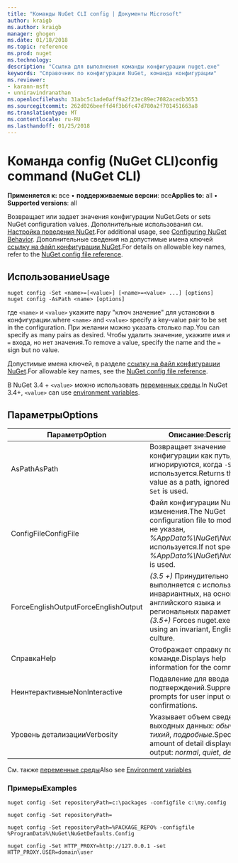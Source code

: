 ```yaml
---
title: "Команды NuGet CLI config | Документы Microsoft"
author: kraigb
ms.author: kraigb
manager: ghogen
ms.date: 01/18/2018
ms.topic: reference
ms.prod: nuget
ms.technology: 
description: "Ссылка для выполнения команды конфигурации nuget.exe"
keywords: "Справочник по конфигурации NuGet, команда конфигурации"
ms.reviewer:
- karann-msft
- unniravindranathan
ms.openlocfilehash: 31abc5c1ade0aff9a2f23ec89ec7082acedb3653
ms.sourcegitcommit: 262d026beeffd4f3b6fc47d780a2f701451663a8
ms.translationtype: MT
ms.contentlocale: ru-RU
ms.lasthandoff: 01/25/2018
---
```

# <a name="config-command-nuget-cli"></a><span data-ttu-id="91ee7-104">Команда config (NuGet CLI)</span><span class="sxs-lookup"><span data-stu-id="91ee7-104">config command (NuGet CLI)</span></span>

<span data-ttu-id="91ee7-105">**Применяется к:** все &bullet; **поддерживаемые версии**: все</span><span class="sxs-lookup"><span data-stu-id="91ee7-105">**Applies to:** all &bullet; **Supported versions**: all</span></span>

<span data-ttu-id="91ee7-106">Возвращает или задает значения конфигурации NuGet.</span><span class="sxs-lookup"><span data-stu-id="91ee7-106">Gets or sets NuGet configuration values.</span></span> <span data-ttu-id="91ee7-107">Дополнительные использования см. [Настройка поведения NuGet](../consume-packages/configuring-nuget-behavior.md).</span><span class="sxs-lookup"><span data-stu-id="91ee7-107">For additional usage, see [Configuring NuGet Behavior](../consume-packages/configuring-nuget-behavior.md).</span></span> <span data-ttu-id="91ee7-108">Дополнительные сведения на допустимые имена ключей [ссылку на файл конфигурации NuGet](../Schema/nuget-config-file.md).</span><span class="sxs-lookup"><span data-stu-id="91ee7-108">For details on allowable key names, refer to the [NuGet config file reference](../Schema/nuget-config-file.md).</span></span>

## <a name="usage"></a><span data-ttu-id="91ee7-109">Использование</span><span class="sxs-lookup"><span data-stu-id="91ee7-109">Usage</span></span>

```cli
nuget config -Set <name>=[<value>] [<name>=<value> ...] [options]
nuget config -AsPath <name> [options]
```

<span data-ttu-id="91ee7-110">где `<name>` и `<value>` укажите пару "ключ значение" для установки в конфигурации.</span><span class="sxs-lookup"><span data-stu-id="91ee7-110">where `<name>` and `<value>` specify a key-value pair to be set in the configuration.</span></span> <span data-ttu-id="91ee7-111">При желании можно указать столько пар.</span><span class="sxs-lookup"><span data-stu-id="91ee7-111">You can specify as many pairs as desired.</span></span> <span data-ttu-id="91ee7-112">Чтобы удалить значение, укажите имя и `=` входа, но нет значения.</span><span class="sxs-lookup"><span data-stu-id="91ee7-112">To remove a value, specify the name and the `=` sign but no value.</span></span>

<span data-ttu-id="91ee7-113">Допустимые имена ключей, в разделе [ссылку на файл конфигурации NuGet](../Schema/nuget-config-file.md).</span><span class="sxs-lookup"><span data-stu-id="91ee7-113">For allowable key names, see the [NuGet config file reference](../Schema/nuget-config-file.md).</span></span>

<span data-ttu-id="91ee7-114">В NuGet 3.4 + `<value>` можно использовать [переменных среды](cli-ref-environment-variables.md).</span><span class="sxs-lookup"><span data-stu-id="91ee7-114">In NuGet 3.4+, `<value>` can use [environment variables](cli-ref-environment-variables.md).</span></span>

## <a name="options"></a><span data-ttu-id="91ee7-115">Параметры</span><span class="sxs-lookup"><span data-stu-id="91ee7-115">Options</span></span>

| <span data-ttu-id="91ee7-116">Параметр</span><span class="sxs-lookup"><span data-stu-id="91ee7-116">Option</span></span> | <span data-ttu-id="91ee7-117">Описание:</span><span class="sxs-lookup"><span data-stu-id="91ee7-117">Description</span></span> |
| --- | --- |
| <span data-ttu-id="91ee7-118">AsPath</span><span class="sxs-lookup"><span data-stu-id="91ee7-118">AsPath</span></span> | <span data-ttu-id="91ee7-119">Возвращает значение конфигурации как путь, игнорируются, когда `-Set` используется.</span><span class="sxs-lookup"><span data-stu-id="91ee7-119">Returns the config value as a path, ignored when `-Set` is used.</span></span> |
| <span data-ttu-id="91ee7-120">ConfigFile</span><span class="sxs-lookup"><span data-stu-id="91ee7-120">ConfigFile</span></span> | <span data-ttu-id="91ee7-121">Файл конфигурации NuGet для изменения.</span><span class="sxs-lookup"><span data-stu-id="91ee7-121">The NuGet configuration file to modify.</span></span> <span data-ttu-id="91ee7-122">Если не указан, *%AppData%\NuGet\NuGet.Config* используется.</span><span class="sxs-lookup"><span data-stu-id="91ee7-122">If not specified, *%AppData%\NuGet\NuGet.Config* is used.</span></span> |
| <span data-ttu-id="91ee7-123">ForceEnglishOutput</span><span class="sxs-lookup"><span data-stu-id="91ee7-123">ForceEnglishOutput</span></span> | <span data-ttu-id="91ee7-124">*(3.5 +)*  Принудительно nuget.exe выполняется с использованием инвариантных, на основе английского языка и региональных параметров.</span><span class="sxs-lookup"><span data-stu-id="91ee7-124">*(3.5+)* Forces nuget.exe to run using an invariant, English-based culture.</span></span> |
| <span data-ttu-id="91ee7-125">Справка</span><span class="sxs-lookup"><span data-stu-id="91ee7-125">Help</span></span> | <span data-ttu-id="91ee7-126">Отображает справку по команде.</span><span class="sxs-lookup"><span data-stu-id="91ee7-126">Displays help information for the command.</span></span> |
| <span data-ttu-id="91ee7-127">Неинтерактивные</span><span class="sxs-lookup"><span data-stu-id="91ee7-127">NonInteractive</span></span> | <span data-ttu-id="91ee7-128">Подавление для ввода данных и подтверждений.</span><span class="sxs-lookup"><span data-stu-id="91ee7-128">Suppresses prompts for user input or confirmations.</span></span> |
| <span data-ttu-id="91ee7-129">Уровень детализации</span><span class="sxs-lookup"><span data-stu-id="91ee7-129">Verbosity</span></span> | <span data-ttu-id="91ee7-130">Указывает объем сведений в выходных данных: *обычного*, *тихий*, *подробные*.</span><span class="sxs-lookup"><span data-stu-id="91ee7-130">Specifies the amount of detail displayed in the output: *normal*, *quiet*, *detailed*.</span></span> |

<span data-ttu-id="91ee7-131">См. также [переменные среды](cli-ref-environment-variables.md)</span><span class="sxs-lookup"><span data-stu-id="91ee7-131">Also see [Environment variables](cli-ref-environment-variables.md)</span></span>

### <a name="examples"></a><span data-ttu-id="91ee7-132">Примеры</span><span class="sxs-lookup"><span data-stu-id="91ee7-132">Examples</span></span>

```cli
nuget config -Set repositoryPath=c:\packages -configfile c:\my.config

nuget config -Set repositoryPath=

nuget config -Set repositoryPath=%PACKAGE_REPO% -configfile %ProgramData%\NuGet\NuGetDefaults.Config

nuget config -Set HTTP_PROXY=http://127.0.0.1 -set HTTP_PROXY.USER=domain\user
```

